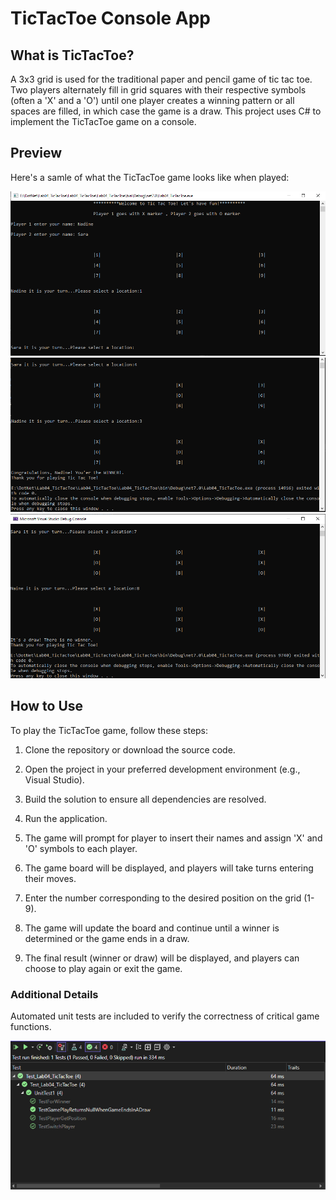 # TicTacToe Console App

## What is TicTacToe?

A 3x3 grid is used for the traditional paper and pencil game of tic tac toe. Two players alternately fill in grid squares with their respective symbols (often a 'X' and a 'O') until one player creates a winning pattern or all spaces are filled, in which case the game is a draw. This project uses C# to implement the TicTacToe game on a console.

## Preview

Here's a samle of what the TicTacToe game looks like when played:

![gamelook](./Lab04_TicTacToe/assets/TicTacToep1.PNG)
![gamelook](./Lab04_TicTacToe/assets/TicTacToep2.PNG)
![gamelook](./Lab04_TicTacToe/assets/TicTacToepdraw.PNG)

## How to Use

To play the TicTacToe game, follow these steps:

1. Clone the repository or download the source code.

2. Open the project in your preferred development environment (e.g., Visual Studio).

3. Build the solution to ensure all dependencies are resolved.

4. Run the application.

5. The game will prompt for player to insert their names and assign 'X' and 'O' symbols to each player.

6. The game board will be displayed, and players will take turns entering their moves.

7. Enter the number corresponding to the desired position on the grid (1-9).

8. The game will update the board and continue until a winner is determined or the game ends in a draw.

9. The final result (winner or draw) will be displayed, and players can choose to play again or exit the game.

### Additional Details

Automated unit tests are included to verify the correctness of critical game functions.

![gametest](./Lab04_TicTacToe/assets/TicTacToetest.PNG)
